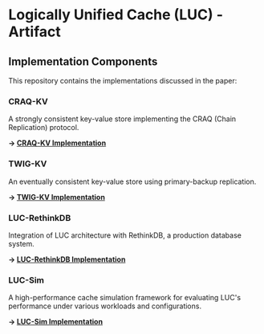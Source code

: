 # Logically Unified Cache (LUC) - Artifact


## Implementation Components

This repository contains the implementations discussed in the paper:

### CRAQ-KV
A strongly consistent key-value store implementing the CRAQ (Chain Replication) protocol.

**→ [CRAQ-KV Implementation](CRAQ-KV/)**

### TWIG-KV  
An eventually consistent key-value store using primary-backup replication.

**→ [TWIG-KV Implementation](TWIG-KV/)**

### LUC-RethinkDB
Integration of LUC architecture with RethinkDB, a production database system.

**→ [LUC-RethinkDB Implementation](LUC-RethinkDB/)**

### LUC-Sim
A high-performance cache simulation framework for evaluating LUC's performance under various workloads and configurations.

**→ [LUC-Sim Implementation](LUC-Sim/)**
